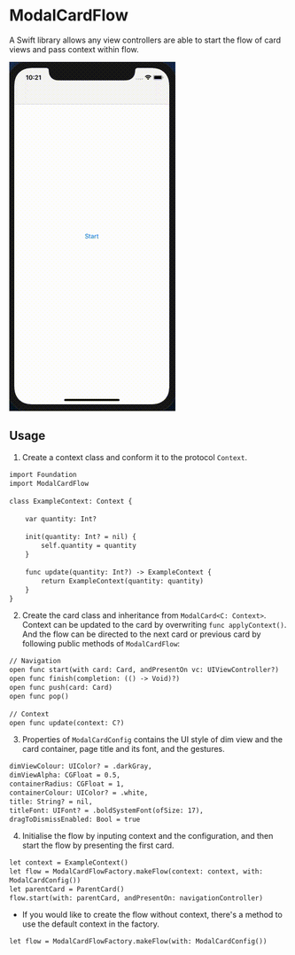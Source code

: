 # ModalCardFlow
A Swift library allows any view controllers are able to start the flow of card views and pass context within flow.

![](demo.gif)

## Usage
1. Create  a context class and conform it to the protocol `Context`.
```
import Foundation
import ModalCardFlow

class ExampleContext: Context {

    var quantity: Int?

    init(quantity: Int? = nil) {
        self.quantity = quantity
    }

    func update(quantity: Int?) -> ExampleContext {
        return ExampleContext(quantity: quantity)
    }
}
```

2. Create the card class and inheritance from `ModalCard<C: Context>`. Context can be updated to the card by overwriting `func applyContext()`. And the flow can be directed to the next card or previous card by following public methods of `ModalCardFlow`:

```
// Navigation
open func start(with card: Card, andPresentOn vc: UIViewController?)
open func finish(completion: (() -> Void)?)
open func push(card: Card)
open func pop()

// Context
open func update(context: C?)
```

3. Properties of  `ModalCardConfig` contains the UI style of dim view and the card container, page title and its font, and the gestures.
```
dimViewColour: UIColor? = .darkGray,
dimViewAlpha: CGFloat = 0.5,
containerRadius: CGFloat = 1,
containerColour: UIColor? = .white,
title: String? = nil,
titleFont: UIFont? = .boldSystemFont(ofSize: 17),
dragToDismissEnabled: Bool = true
```

4. Initialise the flow by inputing context and the configuration, and then start the flow by presenting the first card.
```
let context = ExampleContext()
let flow = ModalCardFlowFactory.makeFlow(context: context, with: ModalCardConfig())
let parentCard = ParentCard()
flow.start(with: parentCard, andPresentOn: navigationController)
```

* If you would like to create the flow without context, there's a method to use the default context in the factory.
```
let flow = ModalCardFlowFactory.makeFlow(with: ModalCardConfig())
```

